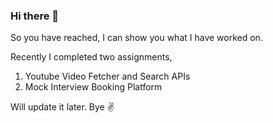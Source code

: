 ### Hi there 👋

So you have reached, I can show you what I have worked on.

Recently I completed two assignments,
1. Youtube Video Fetcher and Search APIs
2. Mock Interview Booking Platform

Will update it later.
Bye ✌

<!--
**shubhpy/shubhpy** is a ✨ _special_ ✨ repository because its `README.md` (this file) appears on your GitHub profile.

Here are some ideas to get you started:

- 🔭 I’m currently working on ...
- 🌱 I’m currently learning ...
- 👯 I’m looking to collaborate on ...
- 🤔 I’m looking for help with ...
- 💬 Ask me about ...
- 📫 How to reach me: ...
- 😄 Pronouns: ...
- ⚡ Fun fact: ...
-->
